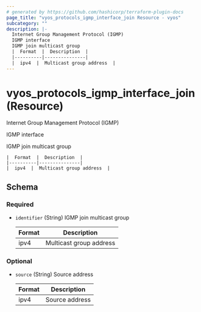 ```yaml
---
# generated by https://github.com/hashicorp/terraform-plugin-docs
page_title: "vyos_protocols_igmp_interface_join Resource - vyos"
subcategory: ""
description: |-
  Internet Group Management Protocol (IGMP)
  IGMP interface
  IGMP join multicast group
  |  Format  |  Description  |
  |----------|---------------|
  |  ipv4  |  Multicast group address  |
---
```


# vyos_protocols_igmp_interface_join (Resource)

Internet Group Management Protocol (IGMP)

IGMP interface

IGMP join multicast group

    |  Format  |  Description  |
    |----------|---------------|
    |  ipv4  |  Multicast group address  |



<!-- schema generated by tfplugindocs -->
## Schema

### Required

- `identifier` (String) IGMP join multicast group

    |  Format  |  Description  |
    |----------|---------------|
    |  ipv4  |  Multicast group address  |

### Optional

- `source` (String) Source address

    |  Format  |  Description  |
    |----------|---------------|
    |  ipv4  |  Source address  |

